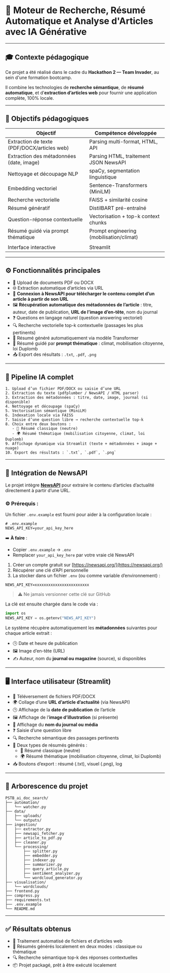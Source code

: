# 🧠 Moteur de Recherche, Résumé Automatique et Analyse d'Articles avec IA Générative

---

## 🎓 Contexte pédagogique

Ce projet a été réalisé dans le cadre du **Hackathon 2 — Team Invader**, au sein d'une formation bootcamp.

Il combine les technologies de **recherche sémantique**, de **résumé automatique**, et d’**extraction d’articles web** pour fournir une application complète, 100% locale.

---

## 🌟 Objectifs pédagogiques

| Objectif                                    | Compétence développée                    |
| ------------------------------------------- | ---------------------------------------- |
| Extraction de texte (PDF/DOCX/articles web) | Parsing multi-format, HTML, API          |
| Extraction des métadonnées (date, image)    | Parsing HTML, traitement JSON NewsAPI    |
| Nettoyage et découpage NLP                  | spaCy, segmentation linguistique         |
| Embedding vectoriel                         | Sentence-Transformers (MiniLM)           |
| Recherche vectorielle                       | FAISS + similarité cosine                |
| Résumé génératif                            | DistilBART pré-entraîné                  |
| Question-réponse contextuelle               | Vectorisation + top-k context chunks     |
| Résumé guidé via prompt thématique          | Prompt engineering (mobilisation/climat) |
               |
| Interface interactive                       | Streamlit                                |

---

## ⚙️ Fonctionnalités principales

- 📄 Upload de documents PDF ou DOCX
- 🌐 Extraction automatique d’articles via URL
- 🔗 **Connexion à NewsAPI pour télécharger le contenu complet d’un article à partir de son URL**
- 🖼️ **Récupération automatique des métadonnées de l’article** : titre, auteur, date de publication, **URL de l’image d’en-tête**, nom du journal
- ❓ Questions en langage naturel (question answering vectoriel)
- 🔍 Recherche vectorielle top-k contextuelle (passages les plus pertinents)
- 📝 Résumé généré automatiquement via modèle Transformer
- 🧽 Résumé guidé par **prompt thématique** : climat, mobilisation citoyenne, loi Duplomb
- 📤 Export des résultats : `.txt`, `.pdf`, `.png`
---

## 🔁 Pipeline IA complet

```text
1. Upload d’un fichier PDF/DOCX ou saisie d’une URL
2. Extraction du texte (pdfplumber / NewsAPI / HTML parser)
3. Extraction des métadonnées : titre, date, image, journal (si disponible)
4. Nettoyage et découpage (spaCy)
5. Vectorisation sémantique (MiniLM)
6. Indexation locale via FAISS
7. Saisie d’une question libre → recherche contextuelle top-k
8. Choix entre deux boutons :
   - 📄 Résumé classique (neutre)
   - 🌍 Résumé thématique (mobilisation citoyenne, climat, loi Duplomb)
9. Affichage dynamique via Streamlit (texte + métadonnées + image + nuage)
10. Export des résultats : `.txt`, `.pdf`, `.png`
```

---

## 🔐 Intégration de NewsAPI

Le projet intègre [**NewsAPI**](https://newsapi.org/) pour extraire le contenu d’articles d’actualité directement à partir d’une URL.

### ⚙️ Prérequis :

Un fichier `.env.example` est fourni pour aider à la configuration locale :

```env
# .env.example
NEWS_API_KEY=your_api_key_here
```

➡️ **À faire** :

- Copier `.env.example` → `.env`
- Remplacer `your_api_key_here` par votre vraie clé NewsAPI

1. Créer un compte gratuit sur [https://newsapi.org/](https://newsapi.org/)
2. Récupérer une clé d’API personnelle
3. La stocker dans un fichier `.env` (ou comme variable d’environnement) :

```
NEWS_API_KEY=xxxxxxxxxxxxxxxxxxxxxxxx
```

> ⚠️ Ne jamais versionner cette clé sur GitHub

La clé est ensuite chargée dans le code via :

```python
import os
NEWS_API_KEY = os.getenv("NEWS_API_KEY")
```

Le système récupère automatiquement les **métadonnées** suivantes pour chaque article extrait :

- 🕒 Date et heure de publication
- 🖼️ Image d’en-tête (URL)
- ✍️ Auteur, nom du **journal ou magazine** (source), si disponibles

---

## 🖥️ Interface utilisateur (Streamlit)

- 📁 Téléversement de fichiers PDF/DOCX
- 🌍 Collage d’une **URL d’article d’actualité** (via NewsAPI)
- 🕒 Affichage de la **date de publication** de l’article
- 🖼️ Affichage de l’**image d’illustration** (si présente)
- 📰 Affichage du **nom du journal ou média**
- ❓ Saisie d’une question libre
- 🔍 Recherche sémantique des passages pertinents
- 📝 Deux types de résumés générés :
  - 📄 Résumé classique (neutre)
  - 🌍 Résumé thématique (mobilisation citoyenne, climat, loi Duplomb)
- 📥 Boutons d’export : résumé (.txt), visuel (.png), log

---

## 📁 Arborescence du projet

```
PSTB_ai_doc_search/
├── automation/
│   └── watcher.py
├── data/
│   ├── uploads/
│   └── outputs/
├── ingestion/
│   ├── extractor.py
│   ├── newsapi_fetcher.py
│   ├── article_to_pdf.py
│   ├── cleaner.py
│   └── processing/
│       ├── splitter.py
│       ├── embedder.py
│       ├── indexer.py
│       ├── summarizer.py
│       ├── query_article.py
│       ├── sentiment_analyzer.py
│       └── wordcloud_generator.py
├── visualisation/
│   └── wordclouds/
├── frontend.py
├── compress.py
├── requirements.txt
├── .env.example
└── README.md
```

---

## ✅ Résultats obtenus

- 🔁 Traitement automatisé de fichiers et d’articles web
- 🧠 Résumés générés localement en deux modes : classique ou thématique
- 🔍 Recherche sémantique top-k des réponses contextuelles
- 📦 Projet packagé, prêt à être exécuté localement

